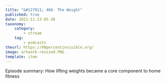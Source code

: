 ```yaml
---
title: "&#127911; 466- The Weight"
published: true
date: 2021-11-23-05-28
taxonomy:
    category:
        - stream
    tag:
        - podcasts
theurl: https://99percentinvisible.org/
image: artwork-resized.PNG
template: item
---
```


Episode summary: How lifting weights became a core component to home fitness

